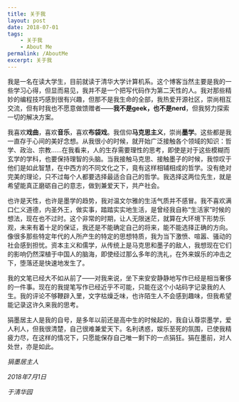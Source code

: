 ```yaml
---
title: 关于我
layout: post
date: 2018-07-01
tags: 
    - 关于我 
    - About Me
permalink: /AboutMe
excerpt: 关于我
---
```

 我是一名在读大学生，目前就读于清华大学计算机系。这个博客当然主要是我的一些学习心得，但显而易见，我并不是一个把写代码作为第二天性的人。我对那些精妙的编程技巧感到很有兴趣，但那不是我生命的全部，我热爱开源社区，崇尚相互交流，但有时我也不愿意做馈赠者——__我不是geek，也不是nerd__，但我努力探索一切的解决方案。

 我喜欢**戏曲**，喜欢**音乐**，喜欢**布袋戏**。我信仰**马克思主义**，崇尚**墨学**。这些都是我一直存于心间的美好念想。从我很小的时候，就开始广泛接触各个领域的知识：哲学、政治、宗教……在我看来，人的生存需要理性的思考，即使是对于这些模糊而玄学的学科，也要保持理智的头脑。当我接触马克思、接触墨子的时候，我惊叹于他们是如此智慧，在中西方的不同文化之下，竟有这样相辅相成的哲学。没有绝对完美的理论，只不过每个人都要选择最适合自己的哲学。我选择这两位先生，就是希望能真正磨砺自己的意志，做到兼爱天下，共产社会。

 也许是天性，也许是墨学的趋势，我对温文尔雅的生活气质并不感冒。我不喜欢满口仁义道德，内圣外王，做实事，踏踏实实地生活，是曾经我自称“生活家”时候的想法，现在也不过时。这个非常的时期，让人无限迷茫，就算在大环境下形势乐观，未来有着十足的保证，我还是不能确定自己的将来，能不能选择正确的方向。像很多那些特定年代的人所产生的特定的思想特质，我为当下激愤、喧嚣、骚动的社会感到担忧。资本主义和儒学，从传统上是马克思和墨子的敌人，我想现在它们的影响仍然深植于中国人的脑海，即使经过那么多年的洗礼，在外来娱乐的冲击之下，堕落还是快速地发生了。

 我的文笔已经大不如从前了——对我来说，坐下来安安静静地写作已经是相当奢侈的一件事。现在的我提笔写作已经近乎不可能，只能在这个小站码字记录我的人生。我的评论不够鞭辟入里，文字枯燥乏味，也许陌生人不会感到趣味，但我希望能记录这许久来我的思考。

 狷墨居主人是我的自号，是多年以前还是高中生的时候起的，我自认尊崇墨学，爱人利人，但我很清楚，自己很难兼爱天下。名利诱惑，娱乐至死的氛围，已使我精疲力尽，在这样的情况下，只愿能保存自己唯一剩下的一点狷狂。狷在墨前，对人处世，亦是如此。


*狷墨居主人*

*2018年7月1日*

*于清华园*
